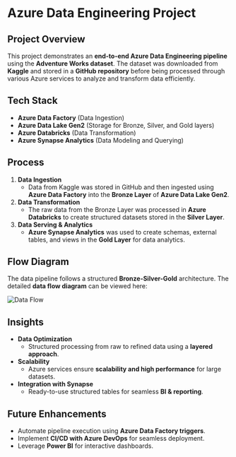 # Azure Data Engineering Project

## Project Overview  
This project demonstrates an **end-to-end Azure Data Engineering pipeline** using the **Adventure Works dataset**. The dataset was downloaded from **Kaggle** and stored in a **GitHub repository** before being processed through various Azure services to analyze and transform data efficiently.

## Tech Stack  
- **Azure Data Factory** (Data Ingestion)  
- **Azure Data Lake Gen2** (Storage for Bronze, Silver, and Gold layers)  
- **Azure Databricks** (Data Transformation)  
- **Azure Synapse Analytics** (Data Modeling and Querying)  

## Process  
1. **Data Ingestion**  
   - Data from Kaggle was stored in GitHub and then ingested using **Azure Data Factory** into the **Bronze Layer** of **Azure Data Lake Gen2**.  
2. **Data Transformation**  
   - The raw data from the Bronze Layer was processed in **Azure Databricks** to create structured datasets stored in the **Silver Layer**.  
3. **Data Serving & Analytics**  
   - **Azure Synapse Analytics** was used to create schemas, external tables, and views in the **Gold Layer** for data analytics.  

## Flow Diagram  
The data pipeline follows a structured **Bronze-Silver-Gold** architecture. The detailed **data flow diagram** can be viewed here:  

![Data Flow](https://github.com/awsjvd/Azure-Data-Engineering-Project/blob/main/Flow%20Diagram/Flow%20Diagram.png)  

## Insights  
- **Data Optimization**  
  - Structured processing from raw to refined data using a **layered approach**.  
- **Scalability**  
  - Azure services ensure **scalability and high performance** for large datasets.  
- **Integration with Synapse**  
  - Ready-to-use structured tables for seamless **BI & reporting**.  

## Future Enhancements  
- Automate pipeline execution using **Azure Data Factory triggers**.  
- Implement **CI/CD with Azure DevOps** for seamless deployment.  
- Leverage **Power BI** for interactive dashboards.  


